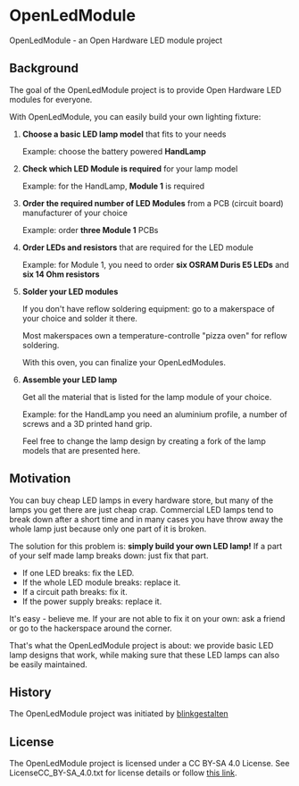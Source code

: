 # OpenLedModule
OpenLedModule - an Open Hardware LED module project

## Background

The goal of the OpenLedModule project is to provide Open Hardware LED modules for everyone.

With OpenLedModule, you can easily build your own lighting fixture:

1. **Choose a basic LED lamp model** that fits to your needs

   Example: choose the battery powered __HandLamp__

2. **Check which LED Module is required** for your lamp model

   Example: for the HandLamp, __Module 1__ is required

3. **Order the required number of LED Modules** from a PCB (circuit board) manufacturer of your choice 

   Example: order __three Module 1__ PCBs

4. **Order LEDs and resistors** that are required for the LED module

   Example: for Module 1, you need to order __six OSRAM Duris E5 LEDs__ and __six 14 Ohm resistors__   

5. **Solder your LED modules**  

   If you don't have reflow soldering equipment: go to a makerspace of your choice and solder it there.
   
   Most makerspaces own a temperature-controlle "pizza oven" for reflow soldering.
   
   With this oven, you can finalize your OpenLedModules.

6. **Assemble your LED lamp**

   Get all the material that is listed for the lamp module of your choice.
   
   Example: for the HandLamp you need an aluminium profile, a number of screws and a 3D printed hand grip.
   
   Feel free to change the lamp design by creating a fork of the lamp models that are presented here.

## Motivation

You can buy cheap LED lamps in every hardware store, but many of the lamps you get there are just cheap crap.
Commercial LED lamps tend to break down after a short time and in many cases you have throw away the whole lamp
just because only one part of it is broken.

The solution for this problem is: **simply build your own LED lamp!**
If a part of your self made lamp breaks down: just fix that part.

* If one LED breaks: fix the LED. 
* If the whole LED module breaks: replace it.
* If a circuit path breaks: fix it.
* If the power supply breaks: replace it.

It's easy - believe me. 
If your are not able to fix it on your own: ask a friend or go to the hackerspace around the corner.

That's what the OpenLedModule project is about: we provide basic LED lamp designs that work,
while making sure that these LED lamps can also be easily maintained.

## History

The OpenLedModule project was initiated by [blinkgestalten](http://www.blinkgestalten.de/) 

## License

The OpenLedModule project is licensed under a CC BY-SA 4.0 License.
See LicenseCC_BY-SA_4.0.txt for license details or follow [this link](https://creativecommons.org/licenses/by-sa/4.0/legalcode).
